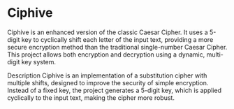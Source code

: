 # Ciphive
 Ciphive is an enhanced version of the classic Caesar Cipher. It uses a 5-digit key to cyclically shift each letter of the input text, providing a more secure encryption method than the traditional single-number Caesar Cipher. This project allows both encryption and decryption using a dynamic, multi-digit key system.

Description
Ciphive is an implementation of a substitution cipher with multiple shifts, designed to improve the security of simple encryption. Instead of a fixed key, the project generates a 5-digit key, which is applied cyclically to the input text, making the cipher more robust.

